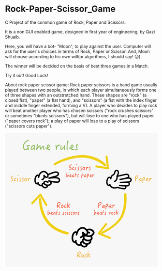 # Rock-Paper-Scissor_Game
 C Project of the common game of Rock, Paper and Scissors.

It is a non GUI enabled game, designed in first year of engineering, by Qazi Shuaib.

Here, you will have a bot- "Moon", to play against the user.
Computer will ask for the user's choices in terms of Rock, Paper or Scissor.
And, Moon will choose according to his own will(or algorithms, I should say! 😉).

The winner will be decided on the basis of best three games in a Match.

Try it out!
Good Luck!



About rock paper scissor game: Rock paper scissors is a hand game usually played between two people, in which each player simultaneously forms one of three shapes with an outstretched hand. These shapes are "rock" (a closed fist), "paper" (a flat hand), and "scissors" (a fist with the index finger and middle finger extended, forming a V).
A player who decides to play rock will beat another player who has chosen scissors ("rock crushes scissors" or sometimes "blunts scissors"), but will lose to one who has played paper ("paper covers rock"); a play of paper will lose to a play of scissors ("scissors cuts paper").

![alt text](https://github.com/QaziShuaib/Rock-Paper-Scissor_Game/blob/main/266-2667226_rock-paper-scissors-rules-hd-png-download.png?raw=true)
